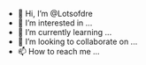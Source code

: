 - 👋 Hi, I’m @Lotsofdre
- 👀 I’m interested in ...
- 🌱 I’m currently learning ...
- 💞️ I’m looking to collaborate on ...
- 📫 How to reach me ...

<!---
Lotsofdre/Lotsofdre is a ✨ special ✨ repository because its `README.md` (this file) appears on your GitHub profile.
You can click the Preview link to take a look at your changes.
--->
